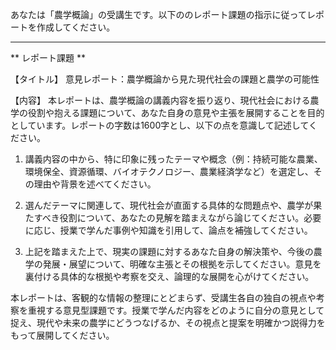 あなたは「農学概論」の受講生です。以下ののレポート課題の指示に従ってレポートを作成してください。

---------------------------------------
** レポート課題 **

【タイトル】
意見レポート：農学概論から見た現代社会の課題と農学の可能性

【内容】
本レポートは、農学概論の講義内容を振り返り、現代社会における農学の役割や抱える課題について、あなた自身の意見や主張を展開することを目的としています。レポートの字数は1600字とし、以下の点を意識して記述してください。

1. 講義内容の中から、特に印象に残ったテーマや概念（例：持続可能な農業、環境保全、資源循環、バイオテクノロジー、農業経済学など）を選定し、その理由や背景を述べてください。

2. 選んだテーマに関連して、現代社会が直面する具体的な問題点や、農学が果たすべき役割について、あなたの見解を踏まえながら論じてください。必要に応じ、授業で学んだ事例や知識を引用して、論点を補強してください。

3. 上記を踏まえた上で、現実の課題に対するあなた自身の解決策や、今後の農学の発展・展望について、明確な主張とその根拠を示してください。意見を裏付ける具体的な根拠や考察を交え、論理的な展開を心がけてください。

本レポートは、客観的な情報の整理にとどまらず、受講生各自の独自の視点や考察を重視する意見型課題です。授業で学んだ内容をどのように自分の意見として捉え、現代や未来の農学にどうつなげるか、その視点と提案を明確かつ説得力をもって展開してください。